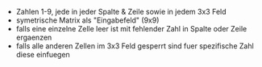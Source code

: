 - Zahlen 1-9, jede in jeder Spalte & Zeile sowie in jedem 3x3 Feld
- symetrische Matrix als "Eingabefeld" (9x9)
- falls eine einzelne Zelle leer ist mit fehlender Zahl in Spalte oder Zeile ergaenzen
- falls alle anderen Zellen im 3x3 Feld gesperrt sind fuer spezifische Zahl diese einfuegen
